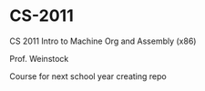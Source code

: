 # CS-2011

CS 2011 Intro to Machine Org and Assembly (x86)

Prof. Weinstock

Course for next school year creating repo
